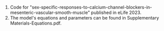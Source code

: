 
1. Code for "sex-specific-responses-to-calcium-channel-blockers-in-mesenteric-vascular-smooth-muscle" published in eLife 2023.
2. The model's equations and parameters can be found in Supplementary Materials-Equations.pdf.
   
